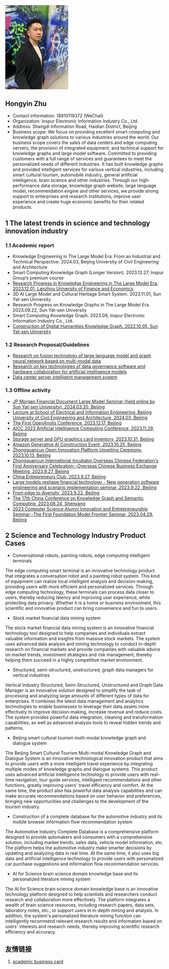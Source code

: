 <img src="2023/avater.jpg" width="200" />

## Hongyin Zhu

* Contact information: 18810119372 (WeChat)
* Organization: Inspur Electronic Information Industry Co., Ltd.
* Address: Shangdi Information Road, Haidian District, Beijing
* Business scope: We focus on providing excellent smart computing and knowledge graph solutions to various industries around the world. Our business scope covers the sales of data centers and edge computing servers, the provision of integrated equipment, and technical support for knowledge graphs and large model software. Committed to providing customers with a full range of services and guarantees to meet the personalized needs of different industries. It has built knowledge graphs and provided intelligent services for various vertical industries, including smart cultural tourism, automobile industry, general artificial intelligence, brain science and other industries. Through our high-performance data storage, knowledge graph website, large language model, recommendation engine and other services, we provide strong support to enterprises and research institutions, improve user experience and create huge economic benefits for their related products.

## 1 The latest trends in science and technology innovation industry
### 1.1 Academic report
* Knowledge Engineering in The Large Model Era: From an Industrial and Technical Perspective. 2024.03, Beijing University of Civil Engineering and Architecture
* Smart Computing Knowledge Graph (Longer Version). 2023.12.27, Inspur Group’s premium course
* [Research Progress in Knowledge Engineering in The Large Model Era. 2023.12.01, Lanzhou University of Finance and Economics](https://mp.weixin.qq.com/s?__biz=MzUzODA1Nzg1OA==&mid=2247523531&idx=1&sn=5381c5a6df3bb7a5e7873314febef1d9&chksm=fadf5126cda8d8305b812605530ea6aef55e69ca0605ae8db99ccdef2b2fe071f8f0c68def06&scene=27)
* 3D AI Large Model and Cultural Heritage Smart System. 2023.11.01, Sun Yat-sen University
* Research Progress on Knowledge Graphs in The Large Model Era. 2023.09.22, Sun Yat-sen University
* Smart Computing Knowledge Graph. 2023.09, Inspur Electronic Information Industry Co., Ltd.
* [Construction of Digital Humanities Knowledge Graph. 2022.10.05, Sun Yat-sen University](https://mp.weixin.qq.com/s?__biz=MzIyNTU2MTU2Mg==&mid=2247503871&idx=1&sn=56833448dcb3d92462ed0f212acc986d&chksm=e87f514adf08d85c7d90da4128781f97fd0afabd09105fffb3c1d2afa3d51d59609ec0ce3484&scene=27)

### 1.2 Research Proposal/Guidelines
* [Research on fusion technology of large language model and graph neural network based on multi-modal data](2024/doc/2024-02.pdf)
* [Research on key technologies of data governance software and hardware collaboration for artificial intelligence models](2024/doc/2023-08.pdf)
* [Data center server intelligent management system](2024/doc/2022-12.pdf)

### 1.3 Offline activity
* [JP Morgan Financial Document Large Model Seminar (held online by Sun Yat-sen University), 2024.03.20, Beijing](pic/2024/02.png)
* [Lecture at School of Electrical and Information Engineering, Beijing University of Civil Engineering and Architecture, 2024.03, Beijing](pic/2024/01.jpg)
* [The First OpenAnolis Conference, 2023.12.17, Beijing](pic/2023/13.jpeg)
* [AICC 2023 Artificial Intelligence Computing Conference, 2023.11.29, Beijing](pic/2023/12.jpg)
* [Storage server and GPU graphics card inventory, 2023.10.31, Beijing](pic/2023/11.jpg)
* [Amazon Generative AI Construction Event, 2023.10.25, Beijing](pic/2023/10.png)
* [Zhongguancun Open Innovation Platform Unveiling Ceremony, 2023.10.13, Beijing](pic/2023/20231013.png)
* [Zhongguancun International Incubator Overseas Chinese Federation's First Anniversary Celebration--Overseas Chinese Business Exchange Meeting, 2023.9.27, Beijing](pic/2023/09.jpg)
* [China Entrepreneurs Club, 2023.9.27, Beijing](pic/2023/04.jpg)
* [Large models reshape financial technology - New generation software engineering and scenario implementation seminar, 2023.9.22, Beijing](pic/2023/03.jpg)
* [From edge to diversity, 2023.9.22, Beijing](pic/2023/01.jpg)
* [The 17th China Conference on Knowledge Graph and Semantic Computing, 2023.08.24, Shenyang](pic/2023/02.jpg)
* [2023 Computer Science Alumni Innovation and Entrepreneurship Seminar--The First Foundation Model Frontier Seminar, 2023.04.29, Beijing](pic/2023/08.jpg)

## 2 Science and Technology Industry Product Cases

* Conversational robots, painting robots, edge computing intelligent terminals

The edge computing smart terminal is an innovative technology product that integrates a conversation robot and a painting robot system. This kind of equipment can realize local intelligent analysis and decision-making, providing users with more efficient and personalized services. Through edge computing technology, these terminals can process data closer to users, thereby reducing latency and improving user experience, while protecting data privacy. Whether it is a home or business environment, this scientific and innovative product can bring convenience and fun to users.

* Stock market financial data mining system

The stock market financial data mining system is an innovative financial technology tool designed to help companies and individuals extract valuable information and insights from massive stock markets. The system uses advanced data analysis and mining technology to conduct in-depth research on financial markets and provide companies with valuable advice on market trends, investment strategies and risk management, thereby helping them succeed in a highly competitive market environment.

* Structured, semi-structured, unstructured, graph data managers for vertical industries
  
Vertical Industry Structured, Semi-Structured, Unstructured and Graph Data Manager is an innovative solution designed to simplify the task of processing and analyzing large amounts of different types of data for enterprises. It combines the latest data management and analytics technologies to enable businesses to leverage their data assets more effectively to improve decision-making, increase revenue and reduce costs. The system provides powerful data integration, cleaning and transformation capabilities, as well as advanced analysis tools to reveal hidden trends and patterns.

* Beijing smart cultural tourism multi-modal knowledge graph and dialogue system
  
The Beijing Smart Cultural Tourism Multi-modal Knowledge Graph and Dialogue System is an innovative technological innovation product that aims to provide users with a more intelligent travel experience by integrating multiple modes of knowledge graphs and dialogue systems. This product uses advanced artificial intelligence technology to provide users with real-time navigation, tour guide services, intelligent recommendations and other functions, greatly improving users' travel efficiency and comfort. At the same time, the product also has powerful data analysis capabilities and can make accurate recommendations based on user behavior and preferences, bringing new opportunities and challenges to the development of the tourism industry.

* Construction of a complete database for the automotive industry and its mobile browser information flow recommendation system
  
The Automotive Industry Complete Database is a comprehensive platform designed to provide automakers and consumers with a comprehensive solution, including market trends, sales data, vehicle model information, etc. The platform helps the automotive industry make smarter decisions by updating and analyzing data in real time. At the same time, it also uses big data and artificial intelligence technology to provide users with personalized car purchase suggestions and information flow recommendation services.

* AI for Science brain science domain knowledge base and its personalized literature mining system
  
The AI for Science brain science domain knowledge base is an innovative technology platform designed to help scientists and researchers conduct research and collaboration more effectively. The platform integrates a wealth of brain science resources, including research papers, data sets, laboratory notes, etc., to support users in in-depth mining and analysis. In addition, the system's personalized literature mining function can intelligently recommend relevant research results and information based on users' interests and research needs, thereby improving scientific research efficiency and accuracy.
  
## 友情链接
1. [academic business card](https://liftkkkk.github.io/)
